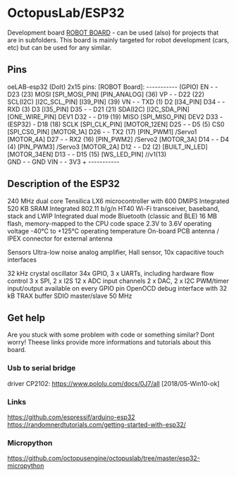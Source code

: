 # OctopusLab/ESP32

Development board [ROBOT BOARD]("http://www.octopuslab.cz/index.php/vyvojove-desky/robot-board") - can be used (also) for projects that are in subfolders. This board is mainly targeted for robot development (cars, etc) but can be used for any similar.

## Pins

oeLAB-esp32 (DoIt) 2x15 pins:                               [ROBOT Board]:
                          -----------     (GPIO)
                      EN -           - D23 (23)  MOSI       [SPI_MOSI_PIN] 
[PIN_ANALOG]    (36)  VP -           - D22 (22)  SCL(I2C)   [I2C_SCL_PIN]
[I39_PIN]       (39)  VN -           - TXD (1)   D2
[I34_PIN]            D34 -           - RXD (3)   D3
[I35_PIN]            D35 -           - D21 (21)  SDA(I2C)   [I2C_SDA_PIN]
[ONE_WIRE_PIN] DEV1  D32 -           - D19 (19)  MISO       [SPI_MISO_PIN]
               DEV2  D33 -  (ESP32)  - D18 (18)  SCLK       [SPI_CLK_PIN]
[MOTOR_12EN]         D25 -           - D5  (5)   CS0        [SPI_CS0_PIN]
[MOTOR_1A]           D26 -           - TX2 (17)             [PIN_PWM1] /Servo1
[MOTOR_4A]           D27 -           - RX2 (16)             [PIN_PWM2] /Servo2
[MOTOR_3A]           D14 -           - D4  (4)              [PIN_PWM3] /Servo3
[MOTOR_2A]           D12 -           - D2  (2)              [BUILT_IN_LED]
[MOTOR_34EN]         D13 -           - D15 (15)             [WS_LED_PIN] //v1(13)     
                     GND -           - GND
                     VIN -           - 3V3 +
                          -----------

## Description of the ESP32
240 MHz dual core Tensilica LX6 microcontroller with 600 DMIPS
Integrated 520 KB SRAM
Integrated 802.11 b/g/n HT40 Wi-Fi transceiver, baseband, stack and LWIP
Integrated dual mode Bluetooth (classic and BLE)
16 MB flash, memory-mapped to the CPU code space
2.3V to 3.6V operating voltage
-40°C to +125°C operating temperature
On-board PCB antenna / IPEX connector for external antenna

Sensors	
Ultra-low noise analog amplifier, Hall sensor, 10x capacitive touch interfaces

32 kHz crystal oscillator
34x GPIO, 3 x UARTs, including hardware flow control
3 x SPI, 2 x I2S
12 x ADC input channels
2 x DAC, 2 x I2C
PWM/timer input/output available on every GPIO pin
OpenOCD debug interface with 32 kB TRAX buffer
SDIO master/slave 50 MHz

## Get help

Are you stuck with some problem with code or something similar? Dont worry! Theese links provide more informations and tutorials about this board.

### Usb to serial bridge
driver CP2102: https://www.pololu.com/docs/0J7/all [2018/05-Win10-ok]

### Links
https://github.com/espressif/arduino-esp32
https://randomnerdtutorials.com/getting-started-with-esp32/

### Micropython
https://github.com/octopusengine/octopuslab/tree/master/esp32-micropython